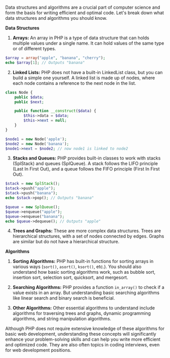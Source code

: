 Data structures and algorithms are a crucial part of computer science and form the basis for writing efficient and optimal code. Let's break down what data structures and algorithms you should know.

**Data Structures**

1. **Arrays:** An array in PHP is a type of data structure that can holds multiple values under a single name. It can hold values of the same type or of different types.

```php
$array = array("apple", "banana", "cherry");
echo $array[1]; // Outputs "banana"
```

2. **Linked Lists:** PHP does not have a built-in LinkedList class, but you can build a simple one yourself. A linked list is made up of nodes, where each node contains a reference to the next node in the list.

```php
class Node {
    public $data;
    public $next;

    public function __construct($data) {
        $this->data = $data;
        $this->next = null;
    }
}

$node1 = new Node('apple');
$node2 = new Node('banana');
$node1->next = $node2; // now node1 is linked to node2
```

3. **Stacks and Queues:** PHP provides built-in classes to work with stacks (SplStack) and queues (SplQueue). A stack follows the LIFO principle (Last In First Out), and a queue follows the FIFO principle (First In First Out).

```php
$stack = new SplStack();
$stack->push("apple");
$stack->push("banana");
echo $stack->pop(); // Outputs "banana"

$queue = new SplQueue();
$queue->enqueue("apple");
$queue->enqueue("banana");
echo $queue->dequeue(); // Outputs "apple"
```

4. **Trees and Graphs:** These are more complex data structures. Trees are hierarchical structures, with a set of nodes connected by edges. Graphs are similar but do not have a hierarchical structure.

**Algorithms**

1. **Sorting Algorithms:** PHP has built-in functions for sorting arrays in various ways (`sort()`, `asort()`, `ksort()`, etc.). You should also understand how basic sorting algorithms work, such as bubble sort, insertion sort, selection sort, quicksort, and mergesort.

2. **Searching Algorithms:** PHP provides a function `in_array()` to check if a value exists in an array. But understanding basic searching algorithms like linear search and binary search is beneficial.

3. **Other Algorithms:** Other essential algorithms to understand include algorithms for traversing trees and graphs, dynamic programming algorithms, and string manipulation algorithms.

Although PHP does not require extensive knowledge of these algorithms for basic web development, understanding these concepts will significantly enhance your problem-solving skills and can help you write more efficient and optimized code. They are also often topics in coding interviews, even for web development positions.
